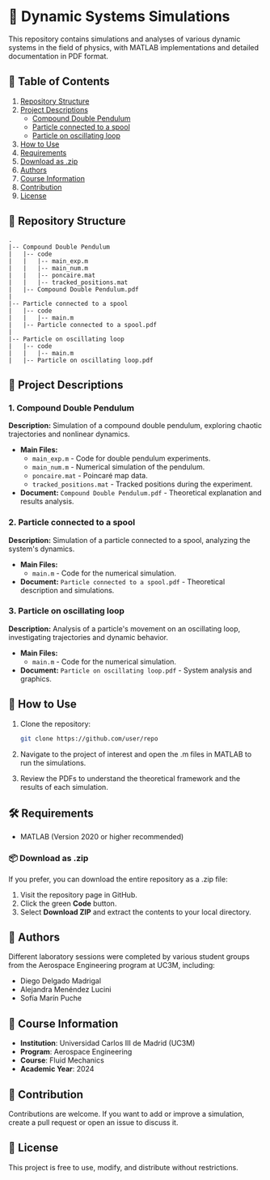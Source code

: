 # 🔬 Dynamic Systems Simulations

This repository contains simulations and analyses of various dynamic systems in the field of physics, with MATLAB implementations and detailed documentation in PDF format.

## 📑 Table of Contents

1. [Repository Structure](#-repository-structure)
2. [Project Descriptions](#-project-descriptions)
   - [Compound Double Pendulum](#1-compound-double-pendulum)
   - [Particle connected to a spool](#2-particle-connected-to-a-spool)
   - [Particle on oscillating loop](#3-particle-on-oscillating-loop)
3. [How to Use](#-how-to-use)
4. [Requirements](#%EF%B8%8F-requirements)
5. [Download as .zip](#-download-as-zip)
6. [Authors](#-authors)
7. [Course Information](#-course-information)
8. [Contribution](#-contribution)
9. [License](#-license)


## 📁 Repository Structure

```
.
|-- Compound Double Pendulum
|   |-- code
|   |   |-- main_exp.m
|   |   |-- main_num.m
|   |   |-- poncaire.mat
|   |   |-- tracked_positions.mat
|   |-- Compound Double Pendulum.pdf
|
|-- Particle connected to a spool
|   |-- code
|   |   |-- main.m
|   |-- Particle connected to a spool.pdf
|
|-- Particle on oscillating loop
|   |-- code
|   |   |-- main.m
|   |-- Particle on oscillating loop.pdf
```

## 📂 Project Descriptions

### 1. Compound Double Pendulum
**Description:** Simulation of a compound double pendulum, exploring chaotic trajectories and nonlinear dynamics.

- **Main Files:**
  - `main_exp.m` - Code for double pendulum experiments.
  - `main_num.m` - Numerical simulation of the pendulum.
  - `poncaire.mat` - Poincaré map data.
  - `tracked_positions.mat` - Tracked positions during the experiment.
- **Document:** `Compound Double Pendulum.pdf` - Theoretical explanation and results analysis.

### 2. Particle connected to a spool
**Description:** Simulation of a particle connected to a spool, analyzing the system's dynamics. 

- **Main Files:**
  - `main.m` - Code for the numerical simulation.
- **Document:** `Particle connected to a spool.pdf` - Theoretical description and simulations.

### 3. Particle on oscillating loop
**Description:** Analysis of a particle's movement on an oscillating loop, investigating trajectories and dynamic behavior.

- **Main Files:**
  - `main.m` - Code for the numerical simulation.
- **Document:** `Particle on oscillating loop.pdf` - System analysis and graphics.


## 🚀 How to Use
1. Clone the repository:
   ```bash
   git clone https://github.com/user/repo
   ```
2. Navigate to the project of interest and open the .m files in MATLAB to run the simulations.

3. Review the PDFs to understand the theoretical framework and the results of each simulation.

## 🛠️ Requirements
- MATLAB (Version 2020 or higher recommended)

### 📦 Download as .zip
If you prefer, you can download the entire repository as a .zip file:

1. Visit the repository page in GitHub.
2. Click the green **Code** button.
3. Select **Download ZIP** and extract the contents to your local directory.

## 👥 Authors

Different laboratory sessions were completed by various student groups from the Aerospace Engineering program at UC3M, including:
- Diego Delgado Madrigal
- Alejandra Menéndez Lucini
- Sofía Marín Puche

## 📘 Course Information

- **Institution**: Universidad Carlos III de Madrid (UC3M)
- **Program**: Aerospace Engineering
- **Course**: Fluid Mechanics
- **Academic Year**: 2024

## 🤝 Contribution
Contributions are welcome. If you want to add or improve a simulation, create a pull request or open an issue to discuss it.

## 📄 License
This project is free to use, modify, and distribute without restrictions.
